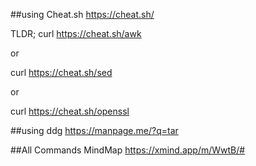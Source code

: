 ##using Cheat.sh 
  https://cheat.sh/
  
  TLDR;
  curl https://cheat.sh/awk

  or

  curl https://cheat.sh/sed

  or 

  curl https://cheat.sh/openssl
  


##using ddg
  https://manpage.me/?q=tar

##All Commands MindMap
  https://xmind.app/m/WwtB/#

